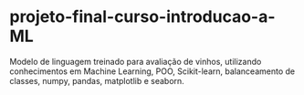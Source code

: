 # projeto-final-curso-introducao-a-ML
Modelo de linguagem treinado para avaliação de vinhos, utilizando conhecimentos em Machine Learning, POO, Scikit-learn, balanceamento de classes, numpy, pandas, matplotlib e seaborn.
